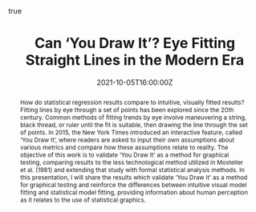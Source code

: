 ---
abstract: "How do statistical regression results compare to intuitive, visually fitted results? Fitting lines by eye through a set of points has been explored since the 20th century. Common methods of fitting trends by eye involve maneuvering a string, black thread, or ruler until the fit is suitable, then drawing the line through the set of points. In 2015, the New York Times introduced an interactive feature, called ‘You Draw It’, where readers are asked to input their own assumptions about various metrics and compare how these assumptions relate to reality. The objective of this work is to validate ‘You Draw It’ as a method for graphical testing, comparing results to the less technological method utilized in Mosteller et al. (1981) and extending that study with formal statistical analysis methods. In this presentation, I will share the results which validate ‘You Draw It’ as a method for graphical testing and reinforce the differences between intuitive visual model fitting and statistical model fitting, providing information about human perception as it relates to the use of statistical graphics."

address:
  city: 
  country: 
  postcode: 
  region: 
  street: 
all_day: false
authors: [Emily A. Robinson]
date: "2021-10-05T16:00:00Z"
date_end:
event: ISU Graphics Group
event_url: 
featured: true
image:
  caption: ''
  focal_point: Right
links:
# - icon: twitter
#   icon_pack: fab
#   name: Follow
#   url: 
location: Virtual
math: true
projects:
- internal-project
publishDate: "2021-04-05T16:00:00Z"
# slides: example
summary: "How do statistical regression results compare to intuitive, visually fitted results?"
tags: 
  - Graphics
  - Perception
  - Visual Inference
  - You Draw It
title: "Can ‘You Draw It’? Eye Fitting Straight Lines in the Modern Era"
url_code: ""
url_pdf: ""
url_slides: "https://earobinson95.github.io/presentations/ISU-Graphics-Group/2021-10-14-eyefitting-straight-lines-in-the-modern-era/index.html#1"
url_video: ""
---